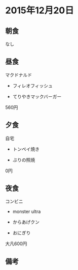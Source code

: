 # 2015年12月20日

## 朝食
なし

## 昼食
マクドナルド

* フィレオフィッシュ

* てりやきマックバーガー

560円

## 夕食
自宅

* トンペイ焼き

* ぶりの照焼

0円
## 夜食
コンビニ

* monster ultra

* からあげクン

* おにぎり

大凡600円
## 備考
